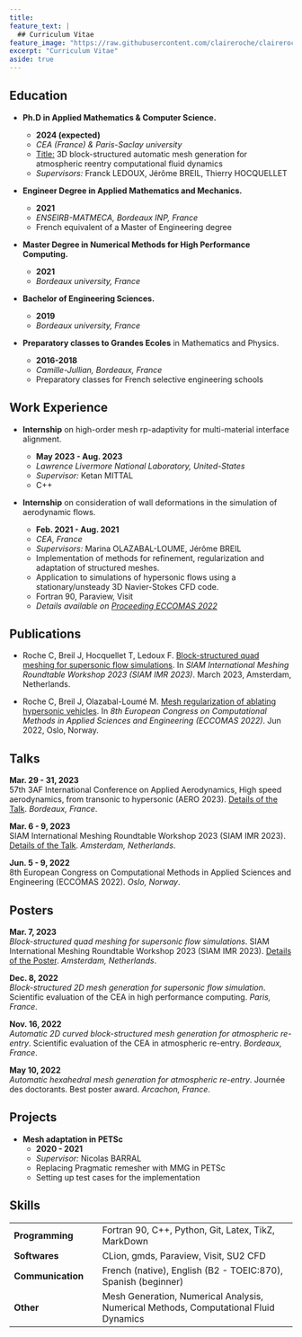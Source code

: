```yaml
---
title: 
feature_text: |
  ## Curriculum Vitae
feature_image: "https://raw.githubusercontent.com/claireroche/claireroche.github.io/main/images/sunset.png"
excerpt: "Curriculum Vitae"
aside: true
---
```


<center> </center>

## Education

* **Ph.D in Applied Mathematics & Computer Science.** 
  * **2024 (expected)**
  * _CEA (France) & Paris-Saclay university_  
  * <u>Title:</u> 3D block-structured automatic mesh generation for atmospheric reentry computational fluid dynamics
  * _Supervisors:_ Franck LEDOUX, Jérôme BREIL, Thierry HOCQUELLET
  

* **Engineer Degree in Applied Mathematics and Mechanics.**
  * **2021**  
  * _ENSEIRB-MATMECA, Bordeaux INP, France_  
  * French equivalent of a Master of Engineering degree


* **Master Degree in Numerical Methods for High Performance Computing.** 
  * **2021**  
  * _Bordeaux university, France_  


* **Bachelor of Engineering Sciences.** 
  * **2019**  
  * _Bordeaux university, France_  


* **Preparatory classes to Grandes Ecoles** in Mathematics and Physics.  
  * **2016-2018**  
  * _Camille-Jullian, Bordeaux, France_
  * Preparatory classes for French selective engineering schools

## Work Experience

* **Internship** on high-order mesh rp-adaptivity for multi-material interface alignment.
  * **May 2023 - Aug. 2023**
  * _Lawrence Livermore National Laboratory, United-States_
  * _Supervisor:_ Ketan MITTAL
  * C++
  
  
* **Internship** on consideration of wall deformations in the simulation of aerodynamic flows.
  * **Feb. 2021 - Aug. 2021**
  * _CEA, France_
  * _Supervisors:_ Marina OLAZABAL-LOUME, Jérôme BREIL
  * Implementation of methods for refinement, regularization and adaptation of structured meshes. 
  * Application to simulations of hypersonic flows using a stationary/unsteady 3D Navier-Stokes CFD code.
  * Fortran 90, Paraview, Visit
  * _Details available on [Proceeding ECCOMAS 2022](https://claireroche.github.io/conference%20proceeding/2022/11/24/eccomas-proceeding/)_


## Publications

* Roche C, Breil J, Hocquellet T, Ledoux F. [Block-structured quad meshing for supersonic flow simulations](https://claireroche.github.io/paper/2023/03/08/paper-imr/). In _SIAM International Meshing Roundtable Workshop 2023 (SIAM IMR 2023)_. March 2023, Amsterdam, Netherlands.  


* Roche C, Breil J, Olazabal-Loumé M. [Mesh regularization of ablating hypersonic vehicles](https://claireroche.github.io/conference%20proceeding/2022/11/24/eccomas-proceeding/). In _8th European
  Congress on Computational Methods in Applied Sciences and Engineering (ECCOMAS 2022)_. Jun 2022,
  Oslo, Norway.

## Talks

**Mar. 29 - 31, 2023**   
57th 3AF International Conference on Applied Aerodynamics, High speed aerodynamics, from transonic to hypersonic (AERO 2023). [Details of the Talk](https://claireroche.github.io/talk/2023/03/29/talk-3af/). _Bordeaux, France_.

**Mar. 6 - 9, 2023**  
SIAM International Meshing Roundtable Workshop 2023 (SIAM IMR 2023). [Details of the Talk](https://claireroche.github.io/talk/2023/03/08/talk-imr/). _Amsterdam, Netherlands_.

**Jun. 5 - 9, 2022**  
8th European Congress on Computational Methods in Applied Sciences and Engineering (ECCOMAS 2022). _Oslo, Norway_.


## Posters

**Mar. 7, 2023**  
_Block-structured quad meshing for supersonic flow simulations_. SIAM International Meshing Roundtable Workshop 2023 (SIAM IMR 2023). [Details of the Poster](https://claireroche.github.io/poster/2023/03/07/poster-imr/). _Amsterdam, Netherlands_.

**Dec. 8, 2022**  
_Block-structured 2D mesh generation for supersonic flow simulation_. Scientific evaluation of the CEA in high performance computing. _Paris, France_.

**Nov. 16, 2022**  
_Automatic 2D curved block-structured mesh generation for atmospheric re-entry_. Scientific evaluation of the CEA in atmospheric re-entry. _Bordeaux, France_.

**May 10, 2022**  
_Automatic hexahedral mesh generation for atmospheric re-entry_. Journée des doctorants. Best
poster award. _Arcachon, France_.


## Projects

* **Mesh adaptation in PETSc**
  * **2020 - 2021**
  * _Supervisor:_ Nicolas BARRAL
  * Replacing Pragmatic remesher with MMG in PETSc
  * Setting up test cases for the implementation




## Skills

|                                  |                                                                                      |
|:------------------------------------------|:-------------------------------------------------------------------------------------|
| **Programming**                           | Fortran 90, C++, Python, Git, Latex, TikZ, MarkDown                                  |
| **Softwares**                             | CLion, gmds, Paraview, Visit, SU2 CFD                                                |
| **Communication**&nbsp;&nbsp;&nbsp;&nbsp; | French (native), English (B2 - TOEIC:870), Spanish (beginner)                        |
| **Other**                                 | Mesh Generation, Numerical Analysis, Numerical Methods, Computational Fluid Dynamics |
